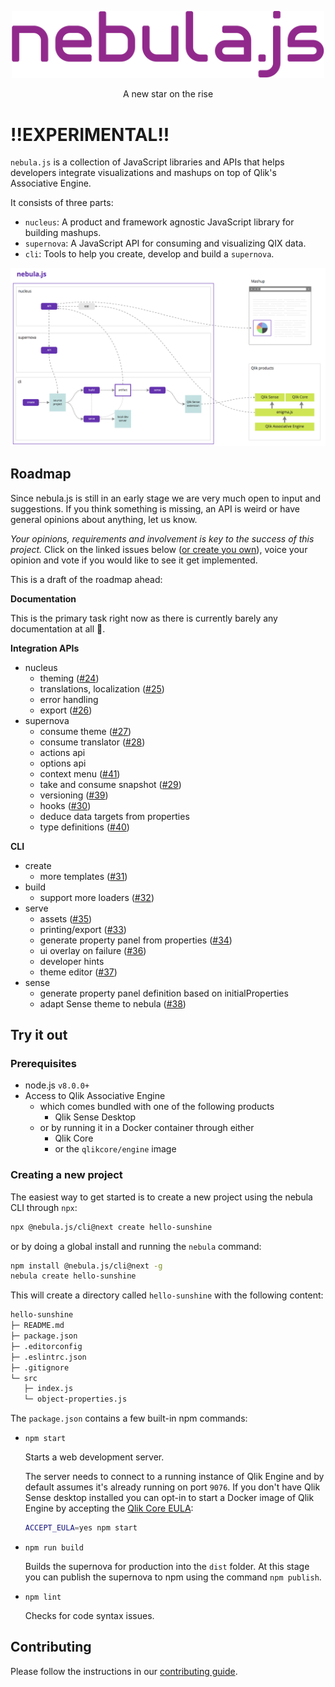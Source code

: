 <p align="center">
  <img width="500" src="./assets/logos/nebula.png" alt="nebula.js logo" />
</p>
<p align="center">A new star on the rise</p>

# !!EXPERIMENTAL!!

`nebula.js` is a collection of JavaScript libraries and APIs that helps developers integrate visualizations and mashups on top of Qlik's Associative Engine.

It consists of three parts:

- `nucleus`: A product and framework agnostic JavaScript library for building mashups.
- `supernova`: A JavaScript API for consuming and visualizing QIX data.
- `cli`: Tools to help you create, develop and build a `supernova`.

![nebula-overview](assets/nebula-overview.png)

## Roadmap

Since nebula.js is still in an early stage we are very much open to input and suggestions. If you think something is missing, an API is weird or have general opinions about anything, let us know.

*Your opinions, requirements and involvement is key to the success of this project.* Click on the linked issues below ([or create you own](https://github.com/qlik-oss/nebula.js/issues/new/choose)), voice your opinion and vote if you would like to see it get implemented. 

This is a draft of the roadmap ahead:

**Documentation**

This is the primary task right now as there is currently barely any documentation at all 😬.

**Integration APIs**
- nucleus
  - theming ([#24](https://github.com/qlik-oss/nebula.js/issues/24))
  - translations, localization ([#25](https://github.com/qlik-oss/nebula.js/issues/25))
  - error handling
  - export ([#26](https://github.com/qlik-oss/nebula.js/issues/26))
- supernova
  - consume theme ([#27](https://github.com/qlik-oss/nebula.js/issues/27))
  - consume translator ([#28](https://github.com/qlik-oss/nebula.js/issues/28))
  - actions api
  - options api
  - context menu ([#41](https://github.com/qlik-oss/nebula.js/issues/41))
  - take and consume snapshot ([#29](https://github.com/qlik-oss/nebula.js/issues/29))
  - versioning ([#39](https://github.com/qlik-oss/nebula.js/issues/39))
  - hooks ([#30](https://github.com/qlik-oss/nebula.js/issues/30))
  - deduce data targets from properties
  - type definitions ([#40](https://github.com/qlik-oss/nebula.js/issues/40))

**CLI**
- create
  - more templates ([#31](https://github.com/qlik-oss/nebula.js/issues/31))
- build
  - support more loaders ([#32](https://github.com/qlik-oss/nebula.js/issues/32))
- serve
  - assets ([#35](https://github.com/qlik-oss/nebula.js/issues/35))
  - printing/export ([#33](https://github.com/qlik-oss/nebula.js/issues/33))
  - generate property panel from properties ([#34](https://github.com/qlik-oss/nebula.js/issues/34))
  - ui overlay on failure ([#36](https://github.com/qlik-oss/nebula.js/issues/36))
  - developer hints
  - theme editor ([#37](https://github.com/qlik-oss/nebula.js/issues/37))
- sense
  - generate property panel definition based on initialProperties
  - adapt Sense theme to nebula ([#38](https://github.com/qlik-oss/nebula.js/issues/38))

## Try it out

### Prerequisites

- node.js `v8.0.0+`
- Access to Qlik Associative Engine
  - which comes bundled with one of the following products
    - Qlik Sense Desktop
  - or by running it in a Docker container through either
    - Qlik Core
    - or the `qlikcore/engine` image

### Creating a new project

The easiest way to get started is to create a new project using the nebula CLI through `npx`:
```sh
npx @nebula.js/cli@next create hello-sunshine
```

or by doing a global install and running the `nebula` command:

```sh
npm install @nebula.js/cli@next -g
nebula create hello-sunshine
```

This will create a directory called `hello-sunshine` with the following content:

```sh
hello-sunshine
├─ README.md
├─ package.json
├─ .editorconfig
├─ .eslintrc.json
├─ .gitignore
└─ src
   ├─ index.js
   └─ object-properties.js
```

The `package.json` contains a few built-in npm commands:

- `npm start`

  Starts a web development server.

  The server needs to connect to a running instance of Qlik Engine and by default assumes it's already running on port `9076`. If you don't have Qlik Sense desktop installed you can opt-in to start a Docker image of Qlik Engine by accepting the [Qlik Core EULA](https://core.qlik.com/eula/):

  ```sh
  ACCEPT_EULA=yes npm start
  ```

- `npm run build`

  Builds the supernova for production into the `dist` folder. At this stage you can publish the supernova to npm using the command `npm publish`.

- `npm lint`

  Checks for code syntax issues.

## Contributing

Please follow the instructions in our [contributing guide](./.github/CONTRIBUTING.md).
